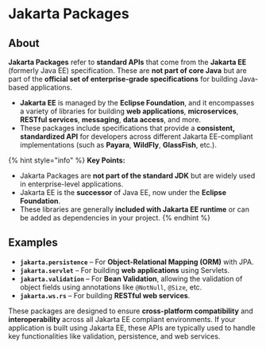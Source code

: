 # Jakarta Packages

## About

**Jakarta Packages** refer to **standard APIs** that come from the **Jakarta EE** (formerly Java EE) specification. These are **not part of core Java** but are part of the **official set of enterprise-grade specifications** for building Java-based applications.

* **Jakarta EE** is managed by the **Eclipse Foundation**, and it encompasses a variety of libraries for building **web applications**, **microservices**, **RESTful services**, **messaging**, **data access**, and more.
* These packages include specifications that provide a **consistent, standardized API** for developers across different Jakarta EE-compliant implementations (such as **Payara**, **WildFly**, **GlassFish**, etc.).

{% hint style="info" %}
**Key Points:**

* Jakarta Packages are **not part of the standard JDK** but are widely used in enterprise-level applications.
* Jakarta EE is the **successor** of Java EE, now under the **Eclipse Foundation**.
* These libraries are generally **included with Jakarta EE runtime** or can be added as dependencies in your project.
{% endhint %}

## **Examples**

* **`jakarta.persistence`** – For **Object-Relational Mapping (ORM)** with JPA.
* **`jakarta.servlet`** – For building **web applications** using Servlets.
* **`jakarta.validation`** – For **Bean Validation**, allowing the validation of object fields using annotations like `@NotNull`, `@Size`, etc.
* **`jakarta.ws.rs`** – For building **RESTful web services**.

These packages are designed to ensure **cross-platform compatibility** and **interoperability** across all Jakarta EE compliant environments. If your application is built using Jakarta EE, these APIs are typically used to handle key functionalities like validation, persistence, and web services.
